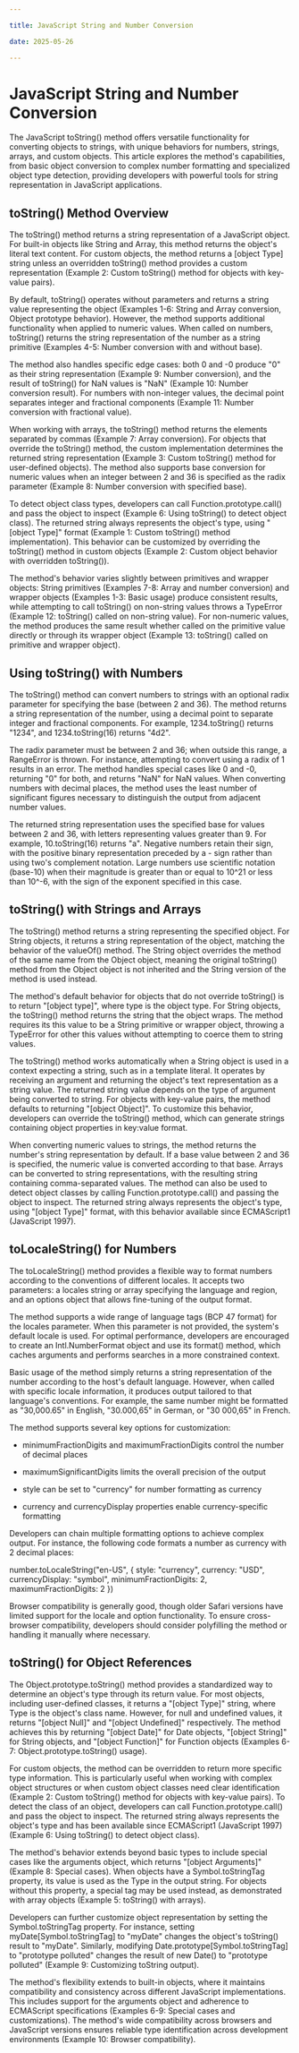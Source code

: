```yaml
---

title: JavaScript String and Number Conversion

date: 2025-05-26

---
```



# JavaScript String and Number Conversion

The JavaScript toString() method offers versatile functionality for converting objects to strings, with unique behaviors for numbers, strings, arrays, and custom objects. This article explores the method's capabilities, from basic object conversion to complex number formatting and specialized object type detection, providing developers with powerful tools for string representation in JavaScript applications.


## toString() Method Overview

The toString() method returns a string representation of a JavaScript object. For built-in objects like String and Array, this method returns the object's literal text content. For custom objects, the method returns a [object Type] string unless an overridden toString() method provides a custom representation (Example 2: Custom toString() method for objects with key-value pairs).

By default, toString() operates without parameters and returns a string value representing the object (Examples 1-6: String and Array conversion, Object prototype behavior). However, the method supports additional functionality when applied to numeric values. When called on numbers, toString() returns the string representation of the number as a string primitive (Examples 4-5: Number conversion with and without base).

The method also handles specific edge cases: both 0 and -0 produce "0" as their string representation (Example 9: Number conversion), and the result of toString() for NaN values is "NaN" (Example 10: Number conversion result). For numbers with non-integer values, the decimal point separates integer and fractional components (Example 11: Number conversion with fractional value).

When working with arrays, the toString() method returns the elements separated by commas (Example 7: Array conversion). For objects that override the toString() method, the custom implementation determines the returned string representation (Example 3: Custom toString() method for user-defined objects). The method also supports base conversion for numeric values when an integer between 2 and 36 is specified as the radix parameter (Example 8: Number conversion with specified base).

To detect object class types, developers can call Function.prototype.call() and pass the object to inspect (Example 6: Using toString() to detect object class). The returned string always represents the object's type, using "[object Type]" format (Example 1: Custom toString() method implementation). This behavior can be customized by overriding the toString() method in custom objects (Example 2: Custom object behavior with overridden toString()).

The method's behavior varies slightly between primitives and wrapper objects: String primitives (Examples 7-8: Array and number conversion) and wrapper objects (Examples 1-3: Basic usage) produce consistent results, while attempting to call toString() on non-string values throws a TypeError (Example 12: toString() called on non-string value). For non-numeric values, the method produces the same result whether called on the primitive value directly or through its wrapper object (Example 13: toString() called on primitive and wrapper object).


## Using toString() with Numbers

The toString() method can convert numbers to strings with an optional radix parameter for specifying the base (between 2 and 36). The method returns a string representation of the number, using a decimal point to separate integer and fractional components. For example, 1234.toString() returns "1234", and 1234.toString(16) returns "4d2".

The radix parameter must be between 2 and 36; when outside this range, a RangeError is thrown. For instance, attempting to convert using a radix of 1 results in an error. The method handles special cases like 0 and -0, returning "0" for both, and returns "NaN" for NaN values. When converting numbers with decimal places, the method uses the least number of significant figures necessary to distinguish the output from adjacent number values.

The returned string representation uses the specified base for values between 2 and 36, with letters representing values greater than 9. For example, 10.toString(16) returns "a". Negative numbers retain their sign, with the positive binary representation preceded by a - sign rather than using two's complement notation. Large numbers use scientific notation (base-10) when their magnitude is greater than or equal to 10^21 or less than 10^-6, with the sign of the exponent specified in this case.


## toString() with Strings and Arrays

The toString() method returns a string representing the specified object. For String objects, it returns a string representation of the object, matching the behavior of the valueOf() method. The String object overrides the method of the same name from the Object object, meaning the original toString() method from the Object object is not inherited and the String version of the method is used instead.

The method's default behavior for objects that do not override toString() is to return "[object type]", where type is the object type. For String objects, the toString() method returns the string that the object wraps. The method requires its this value to be a String primitive or wrapper object, throwing a TypeError for other this values without attempting to coerce them to string values.

The toString() method works automatically when a String object is used in a context expecting a string, such as in a template literal. It operates by receiving an argument and returning the object's text representation as a string value. The returned string value depends on the type of argument being converted to string. For objects with key-value pairs, the method defaults to returning "[object Object]". To customize this behavior, developers can override the toString() method, which can generate strings containing object properties in key:value format.

When converting numeric values to strings, the method returns the number's string representation by default. If a base value between 2 and 36 is specified, the numeric value is converted according to that base. Arrays can be converted to string representations, with the resulting string containing comma-separated values. The method can also be used to detect object classes by calling Function.prototype.call() and passing the object to inspect. The returned string always represents the object's type, using "[object Type]" format, with this behavior available since ECMAScript1 (JavaScript 1997).


## toLocaleString() for Numbers

The toLocaleString() method provides a flexible way to format numbers according to the conventions of different locales. It accepts two parameters: a locales string or array specifying the language and region, and an options object that allows fine-tuning of the output format.

The method supports a wide range of language tags (BCP 47 format) for the locales parameter. When this parameter is not provided, the system's default locale is used. For optimal performance, developers are encouraged to create an Intl.NumberFormat object and use its format() method, which caches arguments and performs searches in a more constrained context.

Basic usage of the method simply returns a string representation of the number according to the host's default language. However, when called with specific locale information, it produces output tailored to that language's conventions. For example, the same number might be formatted as "30,000.65" in English, "30.000,65" in German, or "30 000,65" in French.

The method supports several key options for customization:

- minimumFractionDigits and maximumFractionDigits control the number of decimal places

- maximumSignificantDigits limits the overall precision of the output

- style can be set to "currency" for number formatting as currency

- currency and currencyDisplay properties enable currency-specific formatting

Developers can chain multiple formatting options to achieve complex output. For instance, the following code formats a number as currency with 2 decimal places:

number.toLocaleString("en-US", { style: "currency", currency: "USD", currencyDisplay: "symbol", minimumFractionDigits: 2, maximumFractionDigits: 2 })

Browser compatibility is generally good, though older Safari versions have limited support for the locale and option functionality. To ensure cross-browser compatibility, developers should consider polyfilling the method or handling it manually where necessary.


## toString() for Object References

The Object.prototype.toString() method provides a standardized way to determine an object's type through its return value. For most objects, including user-defined classes, it returns a "[object Type]" string, where Type is the object's class name. However, for null and undefined values, it returns "[object Null]" and "[object Undefined]" respectively. The method achieves this by returning "[object Date]" for Date objects, "[object String]" for String objects, and "[object Function]" for Function objects (Examples 6-7: Object.prototype.toString() usage).

For custom objects, the method can be overridden to return more specific type information. This is particularly useful when working with complex object structures or when custom object classes need clear identification (Example 2: Custom toString() method for objects with key-value pairs). To detect the class of an object, developers can call Function.prototype.call() and pass the object to inspect. The returned string always represents the object's type and has been available since ECMAScript1 (JavaScript 1997) (Example 6: Using toString() to detect object class).

The method's behavior extends beyond basic types to include special cases like the arguments object, which returns "[object Arguments]" (Example 8: Special cases). When objects have a Symbol.toStringTag property, its value is used as the Type in the output string. For objects without this property, a special tag may be used instead, as demonstrated with array objects (Example 5: toString() with arrays).

Developers can further customize object representation by setting the Symbol.toStringTag property. For instance, setting myDate[Symbol.toStringTag] to "myDate" changes the object's toString() result to "myDate". Similarly, modifying Date.prototype[Symbol.toStringTag] to "prototype polluted" changes the result of new Date() to "prototype polluted" (Example 9: Customizing toString output).

The method's flexibility extends to built-in objects, where it maintains compatibility and consistency across different JavaScript implementations. This includes support for the arguments object and adherence to ECMAScript specifications (Examples 6-9: Special cases and customizations). The method's wide compatibility across browsers and JavaScript versions ensures reliable type identification across development environments (Example 10: Browser compatibility).

